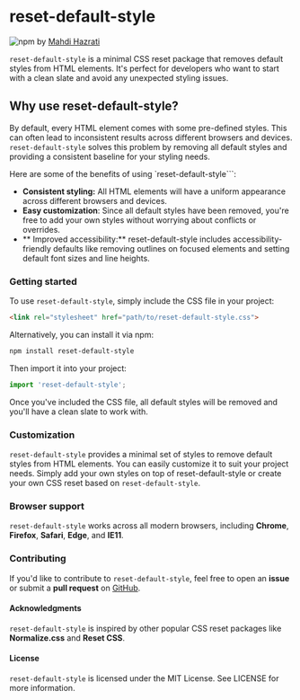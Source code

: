 # reset-default-style

![npm](https://img.shields.io/npm/v/reset-default-style) by [Mahdi Hazrati](https://github.com/Mahdi-Hazrati "Mahdi Hazrati")

`reset-default-style` is a minimal CSS reset package that removes default styles from HTML elements. It's perfect for developers who want to start with a clean slate and avoid any unexpected styling issues.

## Why use reset-default-style?
By default, every HTML element comes with some pre-defined styles. This can often lead to inconsistent results across different browsers and devices.` reset-default-style` solves this problem by removing all default styles and providing a consistent baseline for your styling needs.

Here are some of the benefits of using `reset-default-style```:

- **Consistent styling:** All HTML elements will have a uniform appearance across different browsers and devices.
- **Easy customization**: Since all default styles have been removed, you're free to add your own styles without worrying about conflicts or overrides.
- ** Improved accessibility:** reset-default-style includes accessibility-friendly defaults like removing outlines on focused elements and setting default font sizes and line heights.

### Getting started
To use `reset-default-style`, simply include the CSS file in your project:

```html
<link rel="stylesheet" href="path/to/reset-default-style.css">
```
Alternatively, you can install it via npm:

```bash
npm install reset-default-style
```
Then import it into your project:

```js
import 'reset-default-style';
```
Once you've included the CSS file, all default styles will be removed and you'll have a clean slate to work with.

### Customization
`reset-default-style` provides a minimal set of styles to remove default styles from HTML elements. You can easily customize it to suit your project needs. Simply add your own styles on top of reset-default-style or create your own CSS reset based on `reset-default-style`.

### Browser support
`reset-default-style` works across all modern browsers, including **Chrome**, **Firefox**, **Safari**, **Edge**, and **IE11**.

### Contributing
If you'd like to contribute to `reset-default-style`, feel free to open an **issue** or submit a **pull request** on [GitHub](https://github.com/Mahdi-Hazrati/reset-default-style "GitHub").

#### Acknowledgments
`reset-default-style` is inspired by other popular CSS reset packages like **Normalize.css** and **Reset CSS**.

#### License
`reset-default-style` is licensed under the MIT License. See LICENSE for more information.

